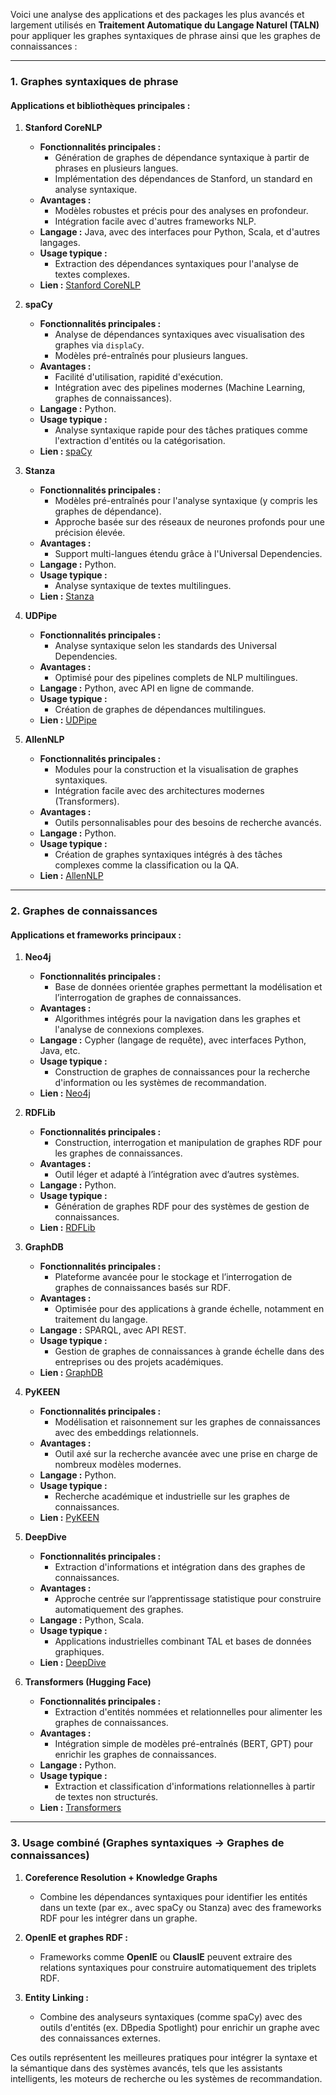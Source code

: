 Voici une analyse des applications et des packages les plus avancés et largement utilisés en **Traitement Automatique du Langage Naturel (TALN)** pour appliquer les graphes syntaxiques de phrase ainsi que les graphes de connaissances :

---

### **1. Graphes syntaxiques de phrase**

#### **Applications et bibliothèques principales :**

1. **Stanford CoreNLP**
    
    - **Fonctionnalités principales :**
        - Génération de graphes de dépendance syntaxique à partir de phrases en plusieurs langues.
        - Implémentation des dépendances de Stanford, un standard en analyse syntaxique.
    - **Avantages :**
        - Modèles robustes et précis pour des analyses en profondeur.
        - Intégration facile avec d'autres frameworks NLP.
    - **Langage :** Java, avec des interfaces pour Python, Scala, et d'autres langages.
    - **Usage typique :**
        - Extraction des dépendances syntaxiques pour l'analyse de textes complexes.
    - **Lien :** [Stanford CoreNLP](https://stanfordnlp.github.io/CoreNLP/)
2. **spaCy**
    
    - **Fonctionnalités principales :**
        - Analyse de dépendances syntaxiques avec visualisation des graphes via `displaCy`.
        - Modèles pré-entraînés pour plusieurs langues.
    - **Avantages :**
        - Facilité d'utilisation, rapidité d'exécution.
        - Intégration avec des pipelines modernes (Machine Learning, graphes de connaissances).
    - **Langage :** Python.
    - **Usage typique :**
        - Analyse syntaxique rapide pour des tâches pratiques comme l'extraction d'entités ou la catégorisation.
    - **Lien :** [spaCy](https://spacy.io/)
3. **Stanza**
    
    - **Fonctionnalités principales :**
        - Modèles pré-entraînés pour l'analyse syntaxique (y compris les graphes de dépendance).
        - Approche basée sur des réseaux de neurones profonds pour une précision élevée.
    - **Avantages :**
        - Support multi-langues étendu grâce à l'Universal Dependencies.
    - **Langage :** Python.
    - **Usage typique :**
        - Analyse syntaxique de textes multilingues.
    - **Lien :** [Stanza](https://stanfordnlp.github.io/stanza/)
4. **UDPipe**
    
    - **Fonctionnalités principales :**
        - Analyse syntaxique selon les standards des Universal Dependencies.
    - **Avantages :**
        - Optimisé pour des pipelines complets de NLP multilingues.
    - **Langage :** Python, avec API en ligne de commande.
    - **Usage typique :**
        - Création de graphes de dépendances multilingues.
    - **Lien :** [UDPipe](https://ufal.mff.cuni.cz/udpipe)
5. **AllenNLP**
    
    - **Fonctionnalités principales :**
        - Modules pour la construction et la visualisation de graphes syntaxiques.
        - Intégration facile avec des architectures modernes (Transformers).
    - **Avantages :**
        - Outils personnalisables pour des besoins de recherche avancés.
    - **Langage :** Python.
    - **Usage typique :**
        - Création de graphes syntaxiques intégrés à des tâches complexes comme la classification ou la QA.
    - **Lien :** [AllenNLP](https://allennlp.org/)

---

### **2. Graphes de connaissances**

#### **Applications et frameworks principaux :**

1. **Neo4j**
    
    - **Fonctionnalités principales :**
        - Base de données orientée graphes permettant la modélisation et l’interrogation de graphes de connaissances.
    - **Avantages :**
        - Algorithmes intégrés pour la navigation dans les graphes et l'analyse de connexions complexes.
    - **Langage :** Cypher (langage de requête), avec interfaces Python, Java, etc.
    - **Usage typique :**
        - Construction de graphes de connaissances pour la recherche d'information ou les systèmes de recommandation.
    - **Lien :** [Neo4j](https://neo4j.com/)
2. **RDFLib**
    
    - **Fonctionnalités principales :**
        - Construction, interrogation et manipulation de graphes RDF pour les graphes de connaissances.
    - **Avantages :**
        - Outil léger et adapté à l’intégration avec d’autres systèmes.
    - **Langage :** Python.
    - **Usage typique :**
        - Génération de graphes RDF pour des systèmes de gestion de connaissances.
    - **Lien :** [RDFLib](https://github.com/RDFLib/rdflib)
3. **GraphDB**
    
    - **Fonctionnalités principales :**
        - Plateforme avancée pour le stockage et l’interrogation de graphes de connaissances basés sur RDF.
    - **Avantages :**
        - Optimisée pour des applications à grande échelle, notamment en traitement du langage.
    - **Langage :** SPARQL, avec API REST.
    - **Usage typique :**
        - Gestion de graphes de connaissances à grande échelle dans des entreprises ou des projets académiques.
    - **Lien :** [GraphDB](https://www.ontotext.com/products/graphdb/)
4. **PyKEEN**
    
    - **Fonctionnalités principales :**
        - Modélisation et raisonnement sur les graphes de connaissances avec des embeddings relationnels.
    - **Avantages :**
        - Outil axé sur la recherche avancée avec une prise en charge de nombreux modèles modernes.
    - **Langage :** Python.
    - **Usage typique :**
        - Recherche académique et industrielle sur les graphes de connaissances.
    - **Lien :** [PyKEEN](https://github.com/pykeen/pykeen)
5. **DeepDive**
    
    - **Fonctionnalités principales :**
        - Extraction d'informations et intégration dans des graphes de connaissances.
    - **Avantages :**
        - Approche centrée sur l’apprentissage statistique pour construire automatiquement des graphes.
    - **Langage :** Python, Scala.
    - **Usage typique :**
        - Applications industrielles combinant TAL et bases de données graphiques.
    - **Lien :** [DeepDive](http://deepdive.stanford.edu/)
6. **Transformers (Hugging Face)**
    
    - **Fonctionnalités principales :**
        - Extraction d'entités nommées et relationnelles pour alimenter les graphes de connaissances.
    - **Avantages :**
        - Intégration simple de modèles pré-entraînés (BERT, GPT) pour enrichir les graphes de connaissances.
    - **Langage :** Python.
    - **Usage typique :**
        - Extraction et classification d'informations relationnelles à partir de textes non structurés.
    - **Lien :** [Transformers](https://huggingface.co/)

---

### **3. Usage combiné (Graphes syntaxiques → Graphes de connaissances)**

1. **Coreference Resolution + Knowledge Graphs**
    
    - Combine les dépendances syntaxiques pour identifier les entités dans un texte (par ex., avec spaCy ou Stanza) avec des frameworks RDF pour les intégrer dans un graphe.
2. **OpenIE et graphes RDF :**
    
    - Frameworks comme **OpenIE** ou **ClausIE** peuvent extraire des relations syntaxiques pour construire automatiquement des triplets RDF.
3. **Entity Linking :**
    
    - Combine des analyseurs syntaxiques (comme spaCy) avec des outils d'entités (ex. DBpedia Spotlight) pour enrichir un graphe avec des connaissances externes.

Ces outils représentent les meilleures pratiques pour intégrer la syntaxe et la sémantique dans des systèmes avancés, tels que les assistants intelligents, les moteurs de recherche ou les systèmes de recommandation.